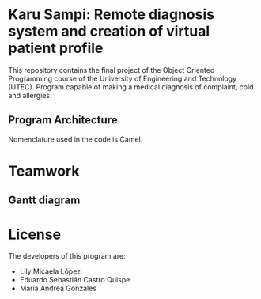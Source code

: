# Karu Sampi: Remote diagnosis system and creation of virtual patient profile

This repository contains the final project of the Object Oriented Programming course of the University of Engineering and Technology (UTEC). Program capable of making a medical diagnosis of complaint, cold and allergies.

## Program Architecture

Nomenclature used in the code is Camel.

# Teamwork

## Gantt diagram

# License

The developers of this program are:

* Lily Micaela López
* Eduardo Sebastián Castro Quispe
* María Andrea Gonzales
